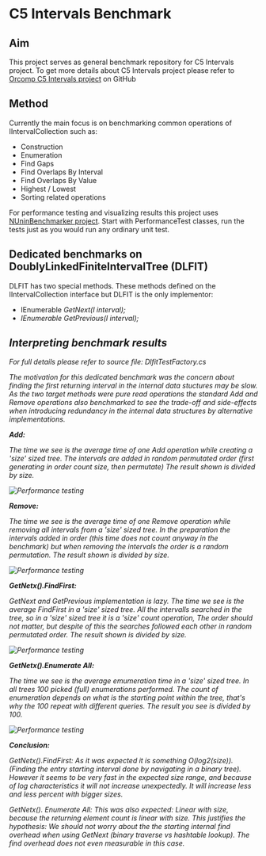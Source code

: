 # C5 Intervals Benchmark


## Aim

This project serves as general benchmark repository for C5 Intervals project. To get more details about C5 Intervals project please refer to [Orcomp C5 Intervals project](https://github.com/Orcomp/C5Intervals "Orcomp C5 Intervals project") on GitHub

## Method

Currently the main focus is on benchmarking common operations of IIntervalCollection such as:

- Construction
- Enumeration
- Find Gaps
- Find Overlaps By Interval
- Find Overlaps By Value
- Highest / Lowest
- Sorting related operations

For performance testing and visualizing results this project uses [NUninBenchmarker project](https://github.com/Orcomp/NUnitBenchmarker "NUninBenchmarker project"). Start with PerformanceTest classes, run the tests just as you would run any ordinary unit test.


## Dedicated benchmarks on DoublyLinkedFiniteIntervalTree (DLFIT)

DLFIT has two special methods. These methods defined on the IIntervalCollection interface but DLFIT is the only implementor:

- IEnumerable<I> GetNext(I interval);
- IEnumerable<I> GetPrevious(I interval);

## Interpreting benchmark results 

For full details please refer to source file: DlfitTestFactory.cs

The motivation for this dedicated benchmark was the concern about finding the first returning interval in the internal data stuctures may be slow. As the two target methods were pure read operations the standard Add and Remove operations also benchmarked to see the trade-off and side-effects when introducing redundancy in the internal data structures by alternative implementations.

**Add:**

The time we see is the average time of one Add operation while creating a 'size' sized tree.
The intervals are added in random permutated order (first generating in order count size, then permutate)
The result shown is divided by size.

![Performance testing](c5.intervals.benchmarks/raw/master/doc/img/Add.jpg) 

**Remove:**

The time we see is the average time of one Remove operation while removing all intervals from a 'size' sized tree. In the preparation the intervals added in order (this time does not count anyway in the benchmark) but when removing the intervals the order is a random permutation. The result shown is divided by size.

![Performance testing](c5.intervals.benchmarks/raw/master/doc/img/Remove.jpg) 


**GetNetx().FindFirst:**

GetNext and GetPrevious implementation is lazy. The time we see is the _average_  FindFirst in a 'size' sized tree. All the intervalls searched in the tree, so in a 'size' sized tree it is a 'size' count operation, The order should not matter, but despite of this the searches followed each other in random permutated order.
The result shown is divided by size.

![Performance testing](c5.intervals.benchmarks/raw/master/doc/img/GetNext_First_Average.jpg) 


**GetNetx().Enumerate All:** 

The time we see is the _average_ emumeration time in a 'size' sized tree. In all trees 100 picked (full) enumerations performed. The count of enumeration depends on what is the starting point within the tree,
that's why the 100 repeat with different queries. The result you see is divided by 100.

![Performance testing](c5.intervals.benchmarks/raw/master/doc/img/GetNext_Enumerate_All.jpg) 

**Conclusion:**

_GetNetx().FindFirst:_ As it was expected it is something O(log2(size)).(Finding the entry starting interval done by navigating in a binary tree). However it seems to be very fast in the expected size range, and because of log characteristics it will not increase unexpectedly. It will increase less and less percent with bigger sizes.

_GetNetx(). Enumerate All:_ This was also expected: Linear with size, because the returning element count is linear with size. This justifies the hypothesis: We should not worry about the the starting internal find overhead when using GetNext (binary traverse vs hashtable lookup). The find _overhead_ does not even measurable in this case.


